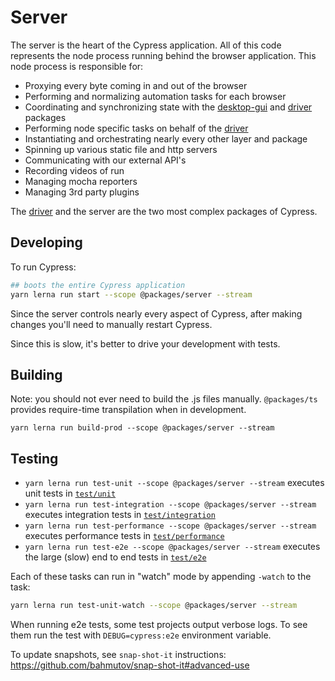 # Server

The server is the heart of the Cypress application. All of this code represents the node process running behind the browser application. This node process is responsible for:

- Proxying every byte coming in and out of the browser
- Performing and normalizing automation tasks for each browser
- Coordinating and synchronizing state with the [desktop-gui](../desktop-gui) and [driver](../driver) packages
- Performing node specific tasks on behalf of the [driver](../driver)
- Instantiating and orchestrating nearly every other layer and package
- Spinning up various static file and http servers
- Communicating with our external API's
- Recording videos of run
- Managing mocha reporters
- Managing 3rd party plugins

The [driver](../driver) and the server are the two most complex packages of Cypress.

## Developing

To run Cypress:

```bash
## boots the entire Cypress application
yarn lerna run start --scope @packages/server --stream
```

Since the server controls nearly every aspect of Cypress, after making changes you'll need to manually restart Cypress.

Since this is slow, it's better to drive your development with tests.

## Building

Note: you should not ever need to build the .js files manually. `@packages/ts` provides require-time transpilation when in development.

```shell
yarn lerna run build-prod --scope @packages/server --stream
```

## Testing

* `yarn lerna run test-unit --scope @packages/server --stream` executes unit tests in [`test/unit`](./test/unit)
* `yarn lerna run test-integration --scope @packages/server --stream` executes integration tests in [`test/integration`](./test/integration)
* `yarn lerna run test-performance --scope @packages/server --stream` executes performance tests in [`test/performance`](./test/performance)
* `yarn lerna run test-e2e --scope @packages/server --stream` executes the large (slow) end to end tests in [`test/e2e`](./test/e2e)

Each of these tasks can run in "watch" mode by appending `-watch` to the task:

```bash
yarn lerna run test-unit-watch --scope @packages/server --stream
```

When running e2e tests, some test projects output verbose logs. To see them run the test with `DEBUG=cypress:e2e` environment variable.

To update snapshots, see `snap-shot-it` instructions: https://github.com/bahmutov/snap-shot-it#advanced-use
